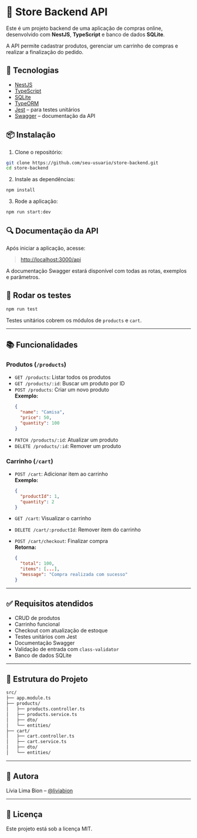 # 🛒 Store Backend API

Este é um projeto backend de uma aplicação de compras online, desenvolvido com **NestJS**, **TypeScript** e banco de dados **SQLite**.

A API permite cadastrar produtos, gerenciar um carrinho de compras e realizar a finalização do pedido.

## 🚀 Tecnologias

- [NestJS](https://nestjs.com/)
- [TypeScript](https://www.typescriptlang.org/)
- [SQLite](https://www.sqlite.org/)
- [TypeORM](https://typeorm.io/)
- [Jest](https://jestjs.io/) – para testes unitários
- [Swagger](https://swagger.io/) – documentação da API

## 📦 Instalação

1. Clone o repositório:

```bash
git clone https://github.com/seu-usuario/store-backend.git
cd store-backend
```

2. Instale as dependências:

```bash
npm install
```

3. Rode a aplicação:

```bash
npm run start:dev
```

## 🔍 Documentação da API

Após iniciar a aplicação, acesse:

> [http://localhost:3000/api](http://localhost:3000/api)

A documentação Swagger estará disponível com todas as rotas, exemplos e parâmetros.

## 🧪 Rodar os testes

```bash
npm run test
```

Testes unitários cobrem os módulos de `products` e `cart`.

---

## 📚 Funcionalidades

### Produtos (`/products`)

- `GET /products`: Listar todos os produtos
- `GET /products/:id`: Buscar um produto por ID
- `POST /products`: Criar um novo produto  
  **Exemplo:**
  ```json
  {
    "name": "Camisa",
    "price": 50,
    "quantity": 100
  }
  ```
- `PATCH /products/:id`: Atualizar um produto
- `DELETE /products/:id`: Remover um produto

### Carrinho (`/cart`)

- `POST /cart`: Adicionar item ao carrinho  
  **Exemplo:**
  ```json
  {
    "productId": 1,
    "quantity": 2
  }
  ```

- `GET /cart`: Visualizar o carrinho

- `DELETE /cart/:productId`: Remover item do carrinho

- `POST /cart/checkout`: Finalizar compra  
  **Retorna:**
  ```json
  {
    "total": 100,
    "items": [...],
    "message": "Compra realizada com sucesso"
  }
  ```

---

## ✅ Requisitos atendidos

- CRUD de produtos
- Carrinho funcional
- Checkout com atualização de estoque
- Testes unitários com Jest
- Documentação Swagger
- Validação de entrada com `class-validator`
- Banco de dados SQLite

---

## 📁 Estrutura do Projeto

```bash
src/
├── app.module.ts
├── products/
│   ├── products.controller.ts
│   ├── products.service.ts
│   ├── dto/
│   └── entities/
├── cart/
│   ├── cart.controller.ts
│   ├── cart.service.ts
│   ├── dto/
│   └── entities/
```

---

## 👤 Autora

Lívia Lima Bion – [@liviabion](https://github.com/liviabion)

---

## 📝 Licença

Este projeto está sob a licença MIT.